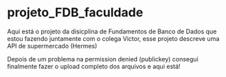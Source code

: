 # projeto_FDB_faculdade
Aqui está o projeto da disicplina de Fundamentos de Banco de Dados que estou fazendo juntamente com o colega Victor, esse projeto descreve uma API de supermercado (Hermes)

Depois de um problema na permission denied (publickey) consegui finalmente fazer o upload completo dos arquivos e aqui está!
